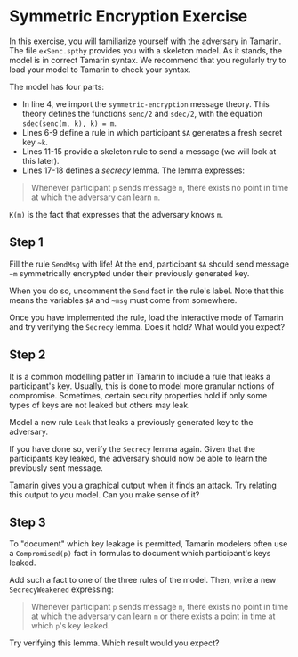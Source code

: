 # Symmetric Encryption Exercise

In this exercise, you will familiarize yourself with the adversary in Tamarin.
The file `exSenc.spthy` provides you with a skeleton model.
As it stands, the model is in correct Tamarin syntax.
We recommend that you regularly try to load your model to Tamarin to check your syntax.

The model has four parts:

- In line 4, we import the `symmetric-encryption` message theory.
This theory defines the functions `senc/2` and `sdec/2`, with the equation `sdec(senc(m, k), k) = m`.
- Lines 6-9 define a rule in which participant `$A` generates a fresh secret key `~k`.
- Lines 11-15 provide a skeleton rule to send a message (we will look at this later).
- Lines 17-18 defines a *secrecy* lemma.
The lemma expresses:

> Whenever participant `p` sends message `m`, there exists no point in time at which the adversary can learn `m`.

`K(m)` is the fact that expresses that the adversary knows `m`.

## Step 1

Fill the rule `SendMsg` with life!
At the end, participant `$A` should send message `~m` symmetrically encrypted under their previously generated key.

When you do so, uncomment the `Send` fact in the rule's label.
Note that this means the variables `$A` and `~msg` must come from somewhere.

Once you have implemented the rule, load the interactive mode of Tamarin and try verifying the `Secrecy` lemma.
Does it hold?
What would you expect?

## Step 2

It is a common modelling patter in Tamarin to include a rule that leaks a participant's key.
Usually, this is done to model more granular notions of compromise.
Sometimes, certain security properties hold if only some types of keys are not leaked but others may leak.

Model a new rule `Leak` that leaks a previously generated key to the adversary.

If you have done so, verify the `Secrecy` lemma again.
Given that the participants key leaked, the adversary should now be able to learn the previously sent message.

Tamarin gives you a graphical output when it finds an attack.
Try relating this output to you model.
Can you make sense of it?

## Step 3

To "document" which key leakage is permitted, Tamarin modelers often use a `Compromised(p)` fact in formulas to document which participant's keys leaked.

Add such a fact to one of the three rules of the model.
Then, write a new `SecrecyWeakened` expressing:

> Whenever participant `p` sends message `m`, there exists no point in time at which the adversary can learn `m` or there exists a point in time at which `p`'s key leaked.

Try verifying this lemma.
Which result would you expect?
